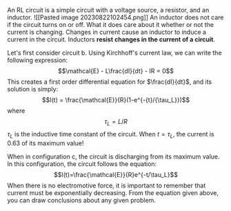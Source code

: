An RL circuit is a simple circuit with a voltage source, a resistor, and an inductor.
![[Pasted image 20230822102454.png]]
An inductor does not care if the circuit turns on or off. What it does care about it whether or not the current is changing. Changes in current cause an inductor to induce a current in the circuit. Inductors **resist changes in the current of a circuit**. 
	
Let's first consider circuit b. Using Kirchhoff's current law, we can write the following expression:
$$\mathcal{E} - L\frac{dI}{dt} - IR = 0$$
This creates a first order differential equation for $\frac{dI}{dt}$, and its solution is simply:
$$I(t) = \frac{\mathcal{E}}{R}(1-e^{-{t}/{\tau_L}})$$
where
$$\tau_L = L/R$$
$\tau_L$ is the inductive time constant of the circuit. When $t = \tau_L$, the current is 0.63 of its maximum value!
	
When in configuration c, the circuit is discharging from its maximum value. In this configuration, the circuit follows the equation:
$$I(t)=\frac{\mathcal{E}}{R}e^{-t/\tau_L}$$
When there is no electromotive force, it is important to remember that current must be exponentially decreasing. From the equation given above, you can draw conclusions about any given problem.